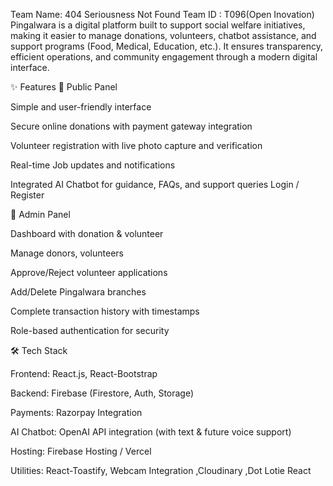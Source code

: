 Team Name: 404 Seriousness Not Found 
Team ID : T096(Open Inovation)
Pingalwara is a digital platform built to support social welfare initiatives, making it easier to manage donations, volunteers, chatbot assistance, and support programs (Food, Medical, Education, etc.). It ensures transparency, efficient operations, and community engagement through a modern digital interface.

✨ Features
🔹 Public Panel

Simple and user-friendly interface

Secure online donations with payment gateway integration

Volunteer registration with live photo capture and verification

Real-time Job updates and notifications

Integrated AI Chatbot for guidance, FAQs, and support queries
Login / Register

🔹 Admin Panel

Dashboard with donation & volunteer 

Manage donors, volunteers

Approve/Reject volunteer applications

Add/Delete Pingalwara branches

Complete transaction history with timestamps

Role-based authentication for security


🛠️ Tech Stack

Frontend: React.js, React-Bootstrap

Backend: Firebase (Firestore, Auth, Storage)

Payments: Razorpay Integration

AI Chatbot: OpenAI API integration (with text & future voice support)

Hosting: Firebase Hosting / Vercel

Utilities: React-Toastify, Webcam Integration ,Cloudinary ,Dot Lotie React
